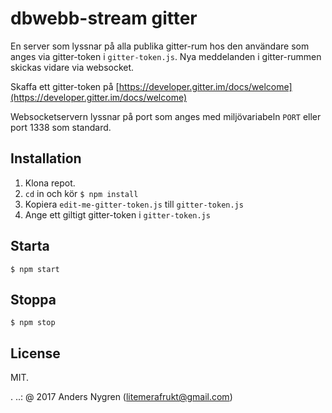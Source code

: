 # dbwebb-stream gitter

En server som lyssnar på alla publika gitter-rum hos den användare som anges via gitter-token i `gitter-token.js`. Nya meddelanden i gitter-rummen skickas vidare via websocket.

Skaffa ett gitter-token på [https://developer.gitter.im/docs/welcome](https://developer.gitter.im/docs/welcome)

Websocketservern lyssnar på port som anges med miljövariabeln `PORT` eller port 1338 som standard.

## Installation
1. Klona repot.
2. `cd` in och kör `$ npm install`
3. Kopiera `edit-me-gitter-token.js` till `gitter-token.js`
4. Ange ett giltigt gitter-token i `gitter-token.js`

## Starta
`$ npm start`

## Stoppa
`$ npm stop`

License
------------------

MIT.

 .
..:  @ 2017 Anders Nygren (litemerafrukt@gmail.com)
```
